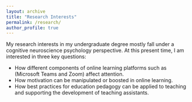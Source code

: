 ```yaml
---
layout: archive
title: "Research Interests"
permalink: /research/
author_profile: true
---
```

My research interests in my undergraduate degree mostly fall under a cognitive neuroscience psychology perspective. At this present time, I am interested in three key questions:
 * How different components of online learning platforms such as (Microsoft Teams and Zoom) affect attention.
 * How motivation can be manipulated or boosted in online learning.
 * How best practices for education pedagogy can be applied to teaching and supporting the development of teaching assistants.


